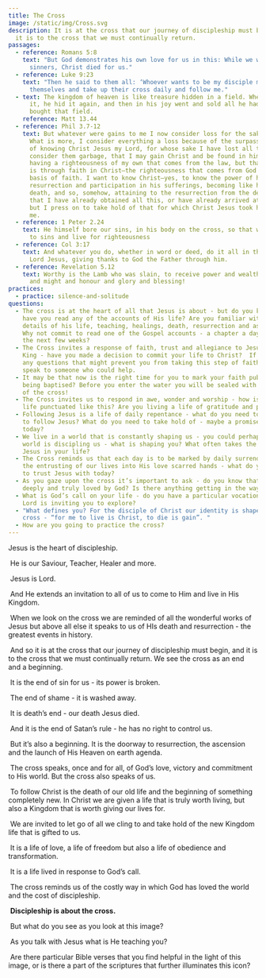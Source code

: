 ```yaml
---
title: The Cross
image: /static/img/Cross.svg
description: It is at the cross that our journey of discipleship must begin, and
  it is to the cross that we must continually return.
passages:
  - reference: Romans 5:8
    text: "But God demonstrates his own love for us in this: While we were still
      sinners, Christ died for us."
  - reference: Luke 9:23
    text: "Then he said to them all: ‘Whoever wants to be my disciple must deny
      themselves and take up their cross daily and follow me."
  - text: The kingdom of heaven is like treasure hidden in a field. When a man found
      it, he hid it again, and then in his joy went and sold all he had and
      bought that field.
    reference: Matt 13.44
  - reference: Phil 3.7-12
    text: But whatever were gains to me I now consider loss for the sake of Christ.
      What is more, I consider everything a loss because of the surpassing worth
      of knowing Christ Jesus my Lord, for whose sake I have lost all things. I
      consider them garbage, that I may gain Christ and be found in him, not
      having a righteousness of my own that comes from the law, but that which
      is through faith in Christ—the righteousness that comes from God on the
      basis of faith. I want to know Christ—yes, to know the power of his
      resurrection and participation in his sufferings, becoming like him in his
      death, and so, somehow, attaining to the resurrection from the dead. Not
      that I have already obtained all this, or have already arrived at my goal,
      but I press on to take hold of that for which Christ Jesus took hold of
      me.
  - reference: 1 Peter 2.24
    text: He himself bore our sins, in his body on the cross, so that we might die
      to sins and live for righteousness
  - reference: Col 3:17
    text: And whatever you do, whether in word or deed, do it all in the name of the
      Lord Jesus, giving thanks to God the Father through him.
  - reference: Revelation 5.12
    text: Worthy is the Lamb who was slain, to receive power and wealth and wisdom
      and might and honour and glory and blessing!
practices:
  - practice: silence-and-solitude
questions:
  - The cross is at the heart of all that Jesus is about - but do you know and
    have you read any of the accounts of His life? Are you familiar with the
    details of his life, teaching, healings, death, resurrection and ascension?
    Why not commit to read one of the Gospel accounts - a chapter a day - for
    the next few weeks?
  - The Cross invites a response of faith, trust and allegiance to Jesus as our
    King - have you made a decision to commit your life to Christ?  If there are
    any questions that might prevent you from taking this step of faith why not
    speak to someone who could help.
  - It may be that now is the right time for you to mark your faith publicly by
    being baptised? Before you enter the water you will be sealed with the sign
    of the cross!
  - The Cross invites us to respond in awe, wonder and worship - how is your
    life punctuated like this? Are you living a life of gratitude and praise?
  - Following Jesus is a life of daily repentance - what do you need to give up
    to follow Jesus? What do you need to take hold of - maybe a promise of His -
    today?
  - We live in a world that is constantly shaping us - you could perhaps say the
    world is discipling us - what is shaping you? What often takes the place of
    Jesus in your life?
  - The Cross reminds us that each day is to be marked by daily surrender and
    the entrusting of our lives into His love scarred hands - what do you need
    to trust Jesus with today?
  - As you gaze upon the cross it’s important to ask - do you know that you are
    deeply and truly loved by God? Is there anything getting in the way of that?
  - What is God’s call on your life - do you have a particular vocation that the
    Lord is inviting you to explore?
  - "What defines you? For the disciple of Christ our identity is shaped by the
    cross - “for me to live is Christ, to die is gain”. "
  - How are you going to practice the cross?
---
```

Jesus is the heart of discipleship. 

 He is our Saviour, Teacher, Healer and more. 

 Jesus is Lord.

 And He extends an invitation to all of us to come to Him and live in His Kingdom.

 When we look on the cross we are reminded of all the wonderful works of Jesus but above all else it speaks to us of HIs death and resurrection - the greatest events in history.

 And so it is at the cross that our journey of discipleship must begin, and it is to the cross that we must continually return. We see the cross as an end and a beginning. 

 It is the end of sin for us - its power is broken. 

 The end of shame - it is washed away. 

 It is death’s end - our death Jesus died. 

 And it is the end of Satan’s rule - he has no right to control us. 

 But it’s also a beginning. It is the doorway to resurrection, the ascension and the launch of His Heaven on earth agenda.

 The cross speaks, once and for all, of God’s love, victory and commitment to His world. But the cross also speaks of us.

 To follow Christ is the death of our old life and the beginning of something completely new. In Christ we are given a life that is truly worth living, but also a Kingdom that is worth giving our lives for. 

 We are invited to let go of all we cling to and take hold of the new Kingdom life that is gifted to us. 

 It is a life of love, a life of freedom but also a life of obedience and transformation.

 It is a life lived in response to God’s call. 

 The cross reminds us of the costly way in which God has loved the world and the cost of discipleship.

 **Discipleship is about the cross.**

 But what do you see as you look at this image? 

 As you talk with Jesus what is He teaching you? 

 Are there particular Bible verses that you find helpful in the light of this image, or is there a part of the scriptures that further illuminates this icon?